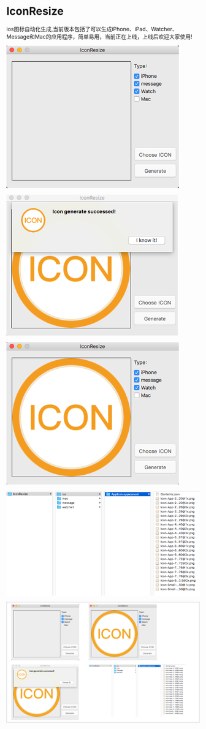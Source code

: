 # IconResize

ios图标自动化生成,当前版本包括了可以生成iPhone、iPad、Watcher、Message和Mac的应用程序，简单易用，当前正在上线，上线后欢迎大家使用!


![](1.png)


![](2.png)


![](3.png)


![](4.png)


![](5.png)


